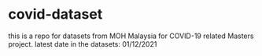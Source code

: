 # covid-dataset
this is a repo for datasets from MOH Malaysia for COVID-19 related Masters project.
latest date in the datasets: 01/12/2021
